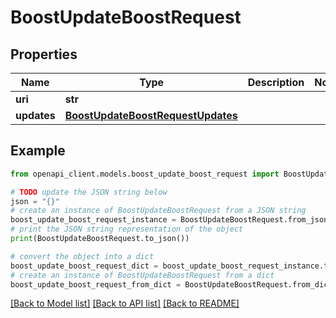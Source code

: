 # BoostUpdateBoostRequest


## Properties

Name | Type | Description | Notes
------------ | ------------- | ------------- | -------------
**uri** | **str** |  | 
**updates** | [**BoostUpdateBoostRequestUpdates**](BoostUpdateBoostRequestUpdates.md) |  | 

## Example

```python
from openapi_client.models.boost_update_boost_request import BoostUpdateBoostRequest

# TODO update the JSON string below
json = "{}"
# create an instance of BoostUpdateBoostRequest from a JSON string
boost_update_boost_request_instance = BoostUpdateBoostRequest.from_json(json)
# print the JSON string representation of the object
print(BoostUpdateBoostRequest.to_json())

# convert the object into a dict
boost_update_boost_request_dict = boost_update_boost_request_instance.to_dict()
# create an instance of BoostUpdateBoostRequest from a dict
boost_update_boost_request_from_dict = BoostUpdateBoostRequest.from_dict(boost_update_boost_request_dict)
```
[[Back to Model list]](../README.md#documentation-for-models) [[Back to API list]](../README.md#documentation-for-api-endpoints) [[Back to README]](../README.md)


